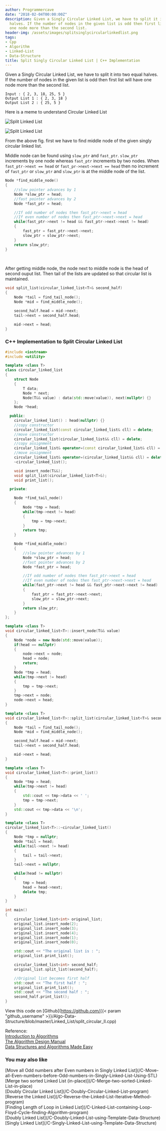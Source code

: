 ```yaml
---
author: Programmercave
date: "2018-02-04T00:00:00Z"
description: Given a Singly Circular Linked List, we have to split it into two equal
  halves. If the number of nodes in the given list is odd then first list will have
  one node more than the second list.
header-img: /assets/images/splitsinglycircularlinkedlist.png
tags:
- Cpp
- Algorithm
- Linked-List
- Data-Structure
title: Split Singly Circular Linked List | C++ Implementation
---
```




Given a Singly Circular Linked List, we have to split it into two equal halves. If the number of nodes in the given list is odd then first list will have one node more than the second list.

```
Input : { 2, 3, 18, 25, 5 }
Output List 1 : { 2, 3, 18 }
Output List 2 : { 25, 5 }
```

Here is a meme to understand Circular Linked List

![Split Linked List](/assets/images/cll.jpg)

![Split Linked List](/assets/images/splitsinglycircularlinkedlist.png)

From the above fig. first we have to find middle node of the given singly circular linked list.

Middle node can be found using `slow_ptr` and `fast_ptr`. `slow_ptr` increments by one node whereas `fast_ptr` increments by two nodes. When `fast_ptr->next == head` or `fast_pr->next->next == head` then no increment of `fast_ptr` or `slow_ptr` and `slow_ptr` is at the middle node of the list.

```cpp
Node *find_middle_node()
{
    //slow pointer advances by 1
    Node *slow_ptr = head;
    //fast pointer advances by 2
    Node *fast_ptr = head;

    //If odd number of nodes then fast_ptr->next = head
    //If even number of nodes then fast_ptr->next->next = head
    while(fast_ptr->next != head && fast_ptr->next->next != head)
    {
        fast_ptr = fast_ptr->next->next;
        slow_ptr = slow_ptr->next;
    }
    return slow_ptr;
}
```
<br/>

After getting middle node, the node next to middle node is the head of second ouput list. Then tail of the lists are updated so that circular list is maintained.

```cpp
void split_list(circular_linked_list<T>& second_half)
{
    Node *tail = find_tail_node();
    Node *mid = find_middle_node();

    second_half.head = mid->next;
    tail->next = second_half.head;

    mid->next = head;
}
```

<h3>C++ Implementation to Split Circular Linked List</h3>

```cpp
#include <iostream>
#include <utility>

template <class T>
class circular_linked_list
{
    struct Node
    {
        T data;
        Node * next;
        Node(T&& value) : data(std::move(value)), next(nullptr) {}
    };
    Node *head;

  public:
    circular_linked_list() : head(nullptr) {}
    //copy constructor
    circular_linked_list(const circular_linked_list& cll) = delete;
    //move constructor
    circular_linked_list(circular_linked_list&& cll) = delete;
    //copy assignment
    circular_linked_list& operator=(const circular_linked_list& cll) = delete;
    //move assignment
    circular_linked_list& operator=(circular_linked_list&& cll) = delete;
    ~circular_linked_list();

    void insert_node(T&&);
    void split_list(circular_linked_list<T>&);
    void print_list();

  private:

    Node *find_tail_node()
    {
        Node *tmp = head;
        while(tmp->next != head)
        {
            tmp = tmp->next;
        }
        return tmp;
    }

    Node *find_middle_node()
    {
        //slow pointer advances by 1
        Node *slow_ptr = head;
        //fast pointer advances by 2
        Node *fast_ptr = head;

        //If odd number of nodes then fast_ptr->next = head
        //If even number of nodes then fast_ptr->next->next = head
        while(fast_ptr->next != head && fast_ptr->next->next != head)
        {
            fast_ptr = fast_ptr->next->next;
            slow_ptr = slow_ptr->next;
        }
        return slow_ptr;
    }
};

template <class T>
void circular_linked_list<T>::insert_node(T&& value)
{
    Node *node = new Node(std::move(value));
    if(head == nullptr)
    {
        node->next = node;
        head = node;
        return;
    }
    Node *tmp = head;
    while(tmp->next != head)
    {
        tmp = tmp->next;
    }
    tmp->next = node;
    node->next = head;
}

template <class T>
void circular_linked_list<T>::split_list(circular_linked_list<T>& second_half)
{
    Node *tail = find_tail_node();
    Node *mid = find_middle_node();

    second_half.head = mid->next;
    tail->next = second_half.head;

    mid->next = head;
}

template <class T>
void circular_linked_list<T>::print_list()
{
    Node *tmp = head;
    while(tmp->next != head)
    {
        std::cout << tmp->data << ' ';
        tmp = tmp->next;
    }
    std::cout << tmp->data << '\n';
}

template <class T>
circular_linked_list<T>::~circular_linked_list()
{
    Node *tmp = nullptr;
    Node *tail = head;
    while(tail->next != head)
    {
        tail = tail->next;
    }
    tail->next = nullptr;

    while(head != nullptr)
    {
        tmp = head;
        head = head->next;
        delete tmp;
    }
}

int main()
{
    circular_linked_list<int> original_list;
    original_list.insert_node(2);
    original_list.insert_node(3);
    original_list.insert_node(4);
    original_list.insert_node(1);
    original_list.insert_node(0);

    std::cout << "The original list is : ";
    original_list.print_list();

    circular_linked_list<int> second_half;
    original_list.split_list(second_half);

    //Original list becomes first half
    std::cout << "The first half : ";
    original_list.print_list();
    std::cout << "The second half : ";
    second_half.print_list();
}
```

View this code on [Github](https://github.com/{{< param "github_username" >}}/Algo-Data-Structure/blob/master/Linked_List/split_circular_ll.cpp)



Reference:<br/>
[Introduction to Algorithms](https://amzn.to/2OarGBs)<br/>
[The Algorithm Design Manual](https://amzn.to/2CH9h9Z)<br/>
[Data Structures and Algorithms Made Easy](https://amzn.to/2NLM0dd)<br/>

 <input type="hidden" name="IL_IN_ARTICLE"> 
<h3>You may also like</h3>
[Move all Odd numbers after Even numbers in Singly Linked List](/C-Move-all-Even-numbers-before-Odd-numbers-in-Singly-Linked-List-Using-STL)<br/>
[Merge two sorted Linked List (in-place)](/C-Merge-two-sorted-Linked-List-in-place)<br/>
[Doubly Circular Linked List](/C-Doubly-Circular-Linked-List-program)<br/>
[Reverse the Linked List](/C-Reverse-the-Linked-List-Iterative-Method-program)<br/>
[Finding Length of Loop in Linked List](/C-Linked-List-containing-Loop-Floyd-Cycle-finding-Algorithm-program)<br/>
[Doubly Linked List](/C-Doubly-Linked-List-using-Template-Data-Structure)<br/>
[Singly Linked List](/C-Singly-Linked-List-using-Template-Data-Structure)






